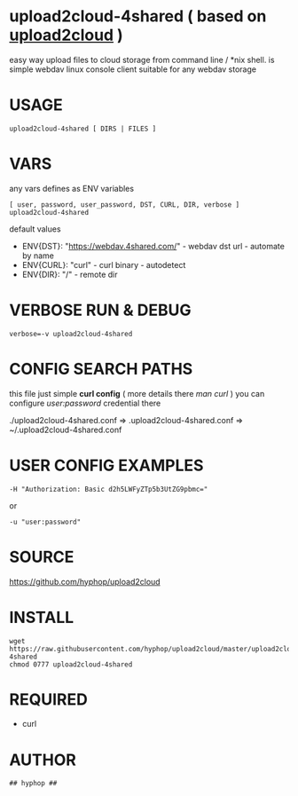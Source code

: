 
# upload2cloud-4shared ( based on [upload2cloud](https://github.com/hyphop/upload2cloud/) )

easy way upload files to cloud storage from command line / *nix shell. is simple webdav linux console client suitable for any webdav storage

# USAGE 

    upload2cloud-4shared [ DIRS | FILES ]

# VARS

any vars defines as ENV variables

    [ user, password, user_password, DST, CURL, DIR, verbose ] upload2cloud-4shared

default values

+ ENV{DST}: "https://webdav.4shared.com/" - webdav dst url - automate by name
+ ENV{CURL}: "curl" - curl binary - autodetect
+ ENV{DIR}: "/" - remote dir

# VERBOSE RUN & DEBUG

    verbose=-v upload2cloud-4shared

# CONFIG SEARCH PATHS

this file just simple **curl config** ( more details there *man curl* )
you can configure *user:password* credential there 

./upload2cloud-4shared.conf => .upload2cloud-4shared.conf => ~/.upload2cloud-4shared.conf


# USER CONFIG EXAMPLES

    -H "Authorization: Basic d2h5LWFyZTp5b3UtZG9pbmc="
or

    -u "user:password"

# SOURCE

https://github.com/hyphop/upload2cloud

# INSTALL

    wget https://raw.githubusercontent.com/hyphop/upload2cloud/master/upload2cloud-4shared
    chmod 0777 upload2cloud-4shared

# REQUIRED

+ curl

# AUTHOR

    ## hyphop ##


